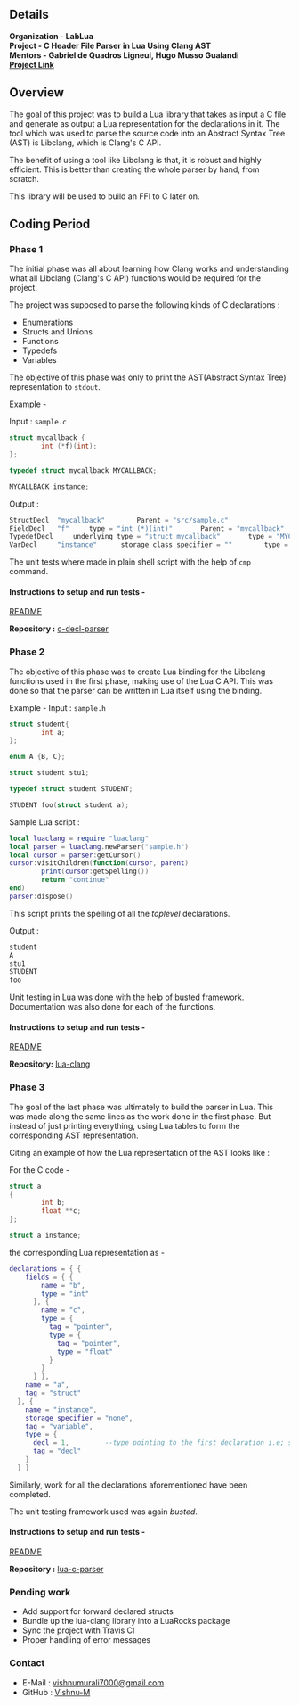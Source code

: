 ## Details

**Organization - LabLua**  <br/>
**Project - C Header File Parser in Lua Using Clang AST** <br/>
**Mentors - Gabriel de Quadros Ligneul, Hugo Musso Gualandi** <br/>
[**Project Link**](https://summerofcode.withgoogle.com/projects/#5042240966098944 "**Project Link**")

## Overview

The goal of this project was to build a Lua library that takes as input a C file and generate as output a Lua representation for the declarations in it. The tool which was used to parse the source code into an Abstract Syntax Tree (AST) is Libclang, which is Clang's C API. 

The benefit of using a tool like Libclang is that, it is robust and highly efficient. This is better than creating the whole parser by hand, from scratch. 

This library will be used to build an FFI to C later on.

## Coding Period

### Phase 1

The initial phase was all about learning how Clang works and understanding what all Libclang (Clang's C API) functions would be required for the project. 

The project was supposed to parse the following kinds of C declarations :
- Enumerations
- Structs and Unions
- Functions
- Typedefs
- Variables

The objective of this phase was only to print the AST(Abstract Syntax Tree) representation to `stdout`. 

Example - 

Input : `sample.c`
```c
struct mycallback {
        int (*f)(int);
};

typedef struct mycallback MYCALLBACK;

MYCALLBACK instance;
```
Output :
```c
StructDecl	"mycallback"		Parent = "src/sample.c"	
FieldDecl	"f"		type = "int (*)(int)"		Parent = "mycallback"
TypedefDecl		underlying type = "struct mycallback"		type = "MYCALLBACK"
VarDecl		"instance"		storage class specifier = ""		type = "MYCALLBACK"

```
The unit tests where made in plain shell script with the help of `cmp` command.

#### Instructions to setup and run tests - 
[README](https://github.com/Vishnu-M/c-decl-parser/blob/master/README.md "README")

**Repository :** [c-decl-parser](https://github.com/Vishnu-M/c-decl-parser "c-decl-parser")

### Phase 2

The objective of this phase was to create Lua binding for the Libclang functions used in the first phase, making use of the Lua C API. This was done so that the parser can be written in Lua itself using the binding.

Example -
Input : `sample.h`
```c
struct student{
        int a;
};

enum A {B, C};

struct student stu1;

typedef struct student STUDENT;

STUDENT foo(struct student a);
```
Sample Lua script : 
```lua
local luaclang = require "luaclang"
local parser = luaclang.newParser("sample.h")
local cursor = parser:getCursor()  
cursor:visitChildren(function(cursor, parent)
        print(cursor:getSpelling())
        return "continue"
end)
parser:dispose()
```
This script prints the spelling of all the *toplevel* declarations.

Output :
```c
student
A
stu1
STUDENT
foo
```
Unit testing in Lua was done with the help of [busted](https://olivinelabs.com/busted/ "busted") framework. Documentation was also done for each of the functions.

#### Instructions to setup and run tests - 
[README](https://github.com/Vishnu-M/lua-clang/blob/master/README.md "README")

**Repository:** [lua-clang](https://github.com/Vishnu-M/lua-clang/ "lua-clang")

### Phase 3

The goal of the last phase was ultimately to build the parser in Lua. This was made along the same lines as the work done in the first phase. But instead of just printing everything, using Lua tables to form the corresponding AST representation.

Citing an example of how the Lua representation of the AST looks like :

For the C code - 

```c
struct a
{
        int b;
        float **c;
};

struct a instance;
```
the corresponding Lua representation as - 

```lua
declarations = { {
    fields = { {
        name = "b",
        type = "int"
      }, {
        name = "c",
        type = {
          tag = "pointer",
          type = {
            tag = "pointer",
            type = "float"
          }
        }
      } },
    name = "a",
    tag = "struct"
  }, {
    name = "instance",
    storage_specifier = "none",
    tag = "variable",
    type = {
      decl = 1, 		--type pointing to the first declaration i.e; struct a
      tag = "decl"
    }
  } }

```

Similarly, work for all the declarations aforementioned have been completed.

The unit testing framework used was again *busted*. 

#### Instructions to setup and run tests - 
[README](https://github.com/Vishnu-M/lua-c-parser/blob/master/README.md "README")

**Repository :** [lua-c-parser](https://github.com/Vishnu-M/lua-c-parser "lua-c-parser")

### Pending work

- Add support for forward declared structs
- Bundle up the lua-clang library into a LuaRocks package
- Sync the project with Travis CI
- Proper handling of error messages

### Contact

- E-Mail : [vishnumurali7000@gmail.com](mailto:vishnumurali7000@gmail.com "vishnumurali7000@gmail.com")
- GitHub : [Vishnu-M](https://github.com/Vishnu-M "Vishnu-M")
